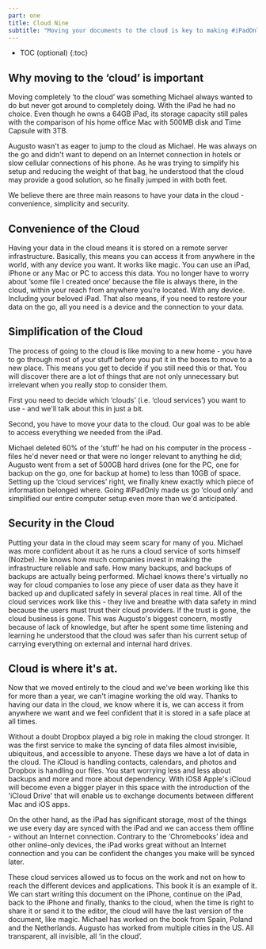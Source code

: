 ```yaml
---
part: one
title: Cloud Nine
subtitle: "Moving your documents to the cloud is key to making #iPadOnly work"
---
```


* TOC (optional)
{:toc}

## Why moving to the ‘cloud’ is important

Moving completely ‘to the cloud’ was something Michael always wanted to do but never got around to completely doing. With the iPad he had no choice. Even though he owns a 64GB iPad, its storage capacity still pales with the comparison of his home office Mac with 500MB disk and Time Capsule with 3TB.

Augusto wasn't as eager to jump to the cloud as Michael. He was always on the go and didn't want to depend on an Internet connection in hotels or slow cellular connections of his phone. As he was trying to simplify his setup and reducing the weight of that bag, he understood that the cloud may provide a good solution, so he finally jumped in with both feet.

We believe there are three main reasons to have your data in the cloud - convenience, simplicity and security.

## Convenience of the Cloud

Having your data in the cloud means it is stored on a remote server infrastructure. Basically, this means you can access it from anywhere in the world, with any device you want. It works like magic. You can use an iPad, iPhone or any Mac or PC to access this data. You no longer have to worry about ’some file I created once’ because the file is always there, in the cloud, within your reach from anywhere you’re located. With any device. Including your beloved iPad. That also means, if you need to restore your data on the go, all you need is a device and the connection to your data.

## Simplification of the Cloud

The process of going to the cloud is like moving to a new home - you have to go through most of your stuff before you put it in the boxes to move to a new place. This means you get to decide if you still need this or that. You will discover there are a lot of things that are not only unnecessary but irrelevant when you really stop to consider them.

First you need to decide which ‘clouds’ (i.e. ‘cloud services’) you want to use - and we'll talk about this in just a bit.

Second, you have to move your data to the cloud. Our goal was to be able to access everything we needed from the iPad.

Michael deleted 60% of the ‘stuff’ he had on his computer in the process - files he'd never need or that were no longer relevant to anything he did; Augusto went from a set of 500GB hard drives (one for the PC, one for backup on the go, one for backup at home) to less than 10GB of space. Setting up the ‘cloud services’ right, we finally knew exactly which piece of information belonged where. Going #iPadOnly made us go ‘cloud only’ and simplified our entire computer setup even more than we'd anticipated.

## Security in the Cloud

Putting your data in the cloud may seem scary for many of you. Michael was more confident about it as he runs a cloud service of sorts himself (Nozbe). He knows how much companies invest in making the infrastructure reliable and safe. How many backups, and backups of backups are actually being performed. Michael knows there's virtually no way for cloud companies to lose any piece of user data as they have it backed up and duplicated safely in several places in real time. All of the cloud services work like this - they live and breathe with data safety in mind because the users must trust their cloud providers. If the trust is gone, the cloud business is gone. This was Augusto's biggest concern, mostly because of lack of knowledge, but after he spent some time listening and learning he understood that the cloud was safer than his current setup of carrying everything on external and internal hard drives. 

## Cloud is where it's at.

Now that we moved entirely to the cloud and we've been working like this for more than a year, we can't imagine working the old way. Thanks to having our data in the cloud, we know where it is, we can access it from anywhere we want and we feel confident that it is stored in a safe place at all times.

Without a doubt Dropbox played a big role in making the cloud stronger. It was the first service to make the syncing of data files almost invisible, ubiquitous, and accessible to anyone. These days we have a lot of data in the cloud. The iCloud is handling contacts, calendars, and photos and Dropbox is handling our files. You start worrying less and less about backups and more and more about dependency. With iOS8 Apple's iCloud will become even a bigger player in this space with the introduction of the 'iCloud Drive' that will enable us to exchange documents between different Mac and iOS apps.

On the other hand, as the iPad has significant storage, most of the things we use every day are synced with the iPad and we can access them offline - without an Internet connection. Contrary to the ‘Chromebooks’ idea and other online-only devices, the iPad works great without an Internet connection and you can be confident the changes you make will be synced later.

These cloud services allowed us to focus on the work and not on how to reach the different devices and applications. This book it is an example of it. We can start writing this document on the iPhone, continue on the iPad, back to the iPhone and finally, thanks to the cloud, when the time is right to share it or send it to the editor, the cloud will have the last version of the document, like magic. Michael has worked on the book from Spain, Poland and the Netherlands. Augusto has worked from multiple cities in the US. All transparent, all invisible, all ‘in the cloud’.